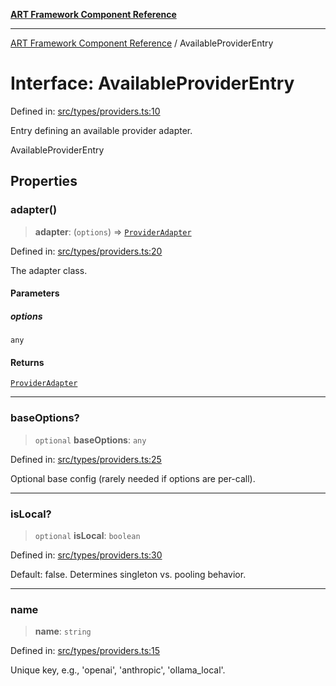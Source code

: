 [**ART Framework Component Reference**](../README.md)

***

[ART Framework Component Reference](../README.md) / AvailableProviderEntry

# Interface: AvailableProviderEntry

Defined in: [src/types/providers.ts:10](https://github.com/hashangit/ART/blob/1e49ae91e230443ba790ac800658233963b3d60c/src/types/providers.ts#L10)

Entry defining an available provider adapter.

 AvailableProviderEntry

## Properties

### adapter()

> **adapter**: (`options`) => [`ProviderAdapter`](ProviderAdapter.md)

Defined in: [src/types/providers.ts:20](https://github.com/hashangit/ART/blob/1e49ae91e230443ba790ac800658233963b3d60c/src/types/providers.ts#L20)

The adapter class.

#### Parameters

##### options

`any`

#### Returns

[`ProviderAdapter`](ProviderAdapter.md)

***

### baseOptions?

> `optional` **baseOptions**: `any`

Defined in: [src/types/providers.ts:25](https://github.com/hashangit/ART/blob/1e49ae91e230443ba790ac800658233963b3d60c/src/types/providers.ts#L25)

Optional base config (rarely needed if options are per-call).

***

### isLocal?

> `optional` **isLocal**: `boolean`

Defined in: [src/types/providers.ts:30](https://github.com/hashangit/ART/blob/1e49ae91e230443ba790ac800658233963b3d60c/src/types/providers.ts#L30)

Default: false. Determines singleton vs. pooling behavior.

***

### name

> **name**: `string`

Defined in: [src/types/providers.ts:15](https://github.com/hashangit/ART/blob/1e49ae91e230443ba790ac800658233963b3d60c/src/types/providers.ts#L15)

Unique key, e.g., 'openai', 'anthropic', 'ollama_local'.
